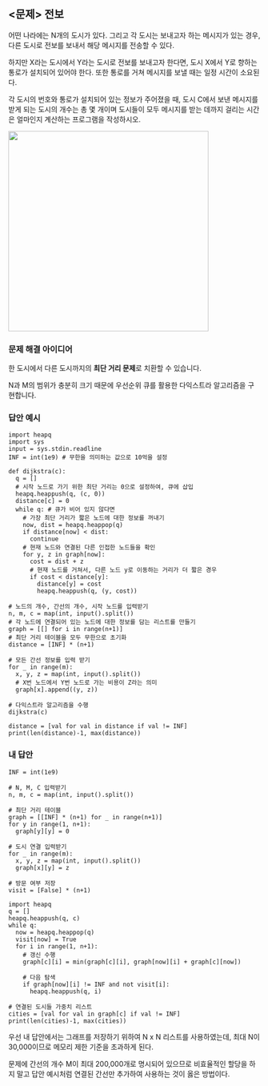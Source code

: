 ## <문제> 전보
어떤 나라에는 N개의 도시가 있다. 그리고 각 도시는 보내고자 하는 메시지가 있는 경우, 다른 도시로 
전보를 보내서 해당 메시지를 전송할 수 있다.

하지만 X라는 도시에서 Y라는 도시로 전보를 보내고자 한다면, 도시 X에서 Y로 향하는 통로가 설치되어 
있어야 한다. 또한 통로를 거쳐 메시지를 보낼 때는 일정 시간이 소요된다.

각 도시의 번호와 통로가 설치되어 있는 정보가 주어졌을 때, 도시 C에서 보낸 메시지를 받게 되는 도시의 
개수는 총 몇 개이며 도시들이 모두 메시지를 받는 데까지 걸리는 시간은 얼마인지 계산하는 프로그램을 
작성하시오.

<img src=https://user-images.githubusercontent.com/62216628/162418408-f539a0ae-8fab-47ef-acf0-dc4638d9b4fe.png width=400px></img>

### 문제 해결 아이디어
한 도시에서 다른 도시까지의 **최단 거리 문제**로 치환할 수 있습니다.

N과 M의 범위가 충분히 크기 때문에 우선순위 큐를 활용한 다익스트라 알고리즘을 구현합니다.

### 답안 예시
```
import heapq
import sys
input = sys.stdin.readline
INF = int(1e9) # 무한을 의미하는 값으로 10억을 설정

def dijkstra(c):
  q = []
  # 시작 노드로 가기 위한 최단 거리는 0으로 설정하여, 큐에 삽입
  heapq.heappush(q, (c, 0))
  distance[c] = 0
  while q: # 큐가 비어 있지 않다면
    # 가장 최단 거리가 짧은 노드에 대한 정보를 꺼내기
    now, dist = heapq.heappop(q)
    if distance[now] < dist:
      continue
    # 현재 노드와 연결된 다른 인접한 노드들을 확인
    for y, z in graph[now]:
      cost = dist + z
      # 현재 노드를 거쳐서, 다른 노드 y로 이동하는 거리가 더 짧은 경우
      if cost < distance[y]:
        distance[y] = cost
        heapq.heappush(q, (y, cost))
    
# 노드의 개수, 간선의 개수, 시작 노드를 입력받기
n, m, c = map(int, input().split())
# 각 노드에 연결되어 있는 노드에 대한 정보를 담는 리스트를 만들기
graph = [[] for i in range(n+1)]
# 최단 거리 테이블을 모두 무한으로 초기화
distance = [INF] * (n+1)

# 모든 간선 정보를 입력 받기
for _ in range(m):
  x, y, z = map(int, input().split())
  # X번 노드에서 Y번 노드로 가는 비용이 Z라는 의미
  graph[x].append((y, z))

# 다익스트라 알고리즘을 수행
dijkstra(c)

distance = [val for val in distance if val != INF]
print(len(distance)-1, max(distance))
```

### 내 답안
```
INF = int(1e9)

# N, M, C 입력받기
n, m, c = map(int, input().split())

# 최단 거리 테이블
graph = [[INF] * (n+1) for _ in range(n+1)]
for y in range(1, n+1):
  graph[y][y] = 0

# 도시 연결 입력받기
for _ in range(m):
  x, y, z = map(int, input().split())
  graph[x][y] = z

# 방문 여부 저장
visit = [False] * (n+1)

import heapq
q = []
heapq.heappush(q, c)
while q:
  now = heapq.heappop(q)
  visit[now] = True
  for i in range(1, n+1):
    # 갱신 수행
    graph[c][i] = min(graph[c][i], graph[now][i] + graph[c][now])

    # 다음 탐색
    if graph[now][i] != INF and not visit[i]:
      heapq.heappush(q, i)

# 연결된 도시들 가중치 리스트
cities = [val for val in graph[c] if val != INF]
print(len(cities)-1, max(cities))
```
우선 내 답안에서는 그래프를 저장하기 위하여 N x N 리스트를 사용하였는데, 최대 N이 
30,000이므로 메모리 제한 기준을 초과하게 된다.

문제에 간선의 개수 M이 최대 200,000개로 명시되어 있으므로 비효율적인 할당을 하지 말고 
답안 예시처럼 연결된 간선만 추가하여 사용하는 것이 옳은 방법이다.




